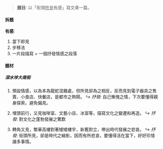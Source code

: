 > **題目**:
> 以「街頭<u>所見</u>有感」寫文章一篇。

#### 拆題
**有感**:
1. 當下即見
2. 步移法
3. 一片段描寫 + 一個抒發情感之段落

#### 題材
##### 深水埗大南街
1. 預設情感，以為本為龍蛇混雜處，但所見卻為之相反，反而見到電子器具之售賣、小食店、快餐店，是都市之熱鬧。
   ↪️ *抒發*: 自己慚愧之情，下次要懂得親身探索，避免偏見。

2. 埋頭前行，又見咖啡室、文藝小店、冰室等，描寫文化之變遷和再造。
   ↪️ *抒發*: 對文化之蓬勃發展之驚歎

3. 轉角又見，繁華高樓對著矮矮樓宇，新舊對立，帶出時代發展之悲哀。
   ↪️ *抒發*: 街頭所見，卻是時代之縮影，因而有所悲哀，要懂得活在當下，好好珍惜諸多事情。
